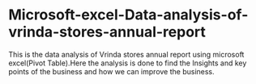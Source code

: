 # Microsoft-excel-Data-analysis-of-vrinda-stores-annual-report
This is the data analysis of Vrinda stores annual report using microsoft excel(Pivot Table).Here the analysis is done to find the Insights and key points of the business and how we can improve the business.
